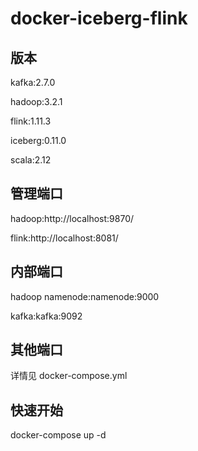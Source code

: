 # docker-iceberg-flink
## 版本
kafka:2.7.0

hadoop:3.2.1

flink:1.11.3

iceberg:0.11.0

scala:2.12

## 管理端口
hadoop:http://localhost:9870/

flink:http://localhost:8081/

## 内部端口
hadoop namenode:namenode:9000

kafka:kafka:9092

## 其他端口
详情见 docker-compose.yml

## 快速开始
docker-compose up -d
